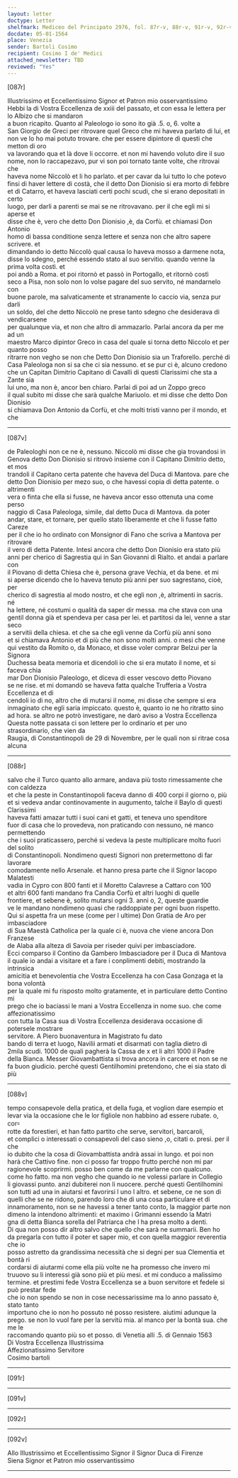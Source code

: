 ```yaml
---
layout: letter
doctype: Letter
shelfmark: Mediceo del Principato 2976, fol. 87r-v, 88r-v, 91r-v, 92r-v
docdate: 05-01-1564
place: Venezia
sender: Bartoli Cosimo
recipient: Cosimo I de' Medici
attached_newsletter: TBD
reviewed: "Yes"
---
```


[087r]  
  
  
Illustrissimo et Eccellentissimo Signor et Patron mio osservantissimo  
Hebbi la di Vostra Eccellenza de xxiii del passato, et con essa le lettera per lo Albizo che si mandaron  
a buon ricapito. Quanto al Paleologo io sono ito già .5. o, 6. volte a  
San Giorgio de Greci per ritrovare quel Greco che mi haveva parlato di lui, et  
non ve lo ho mai potuto trovare. che per essere dipintore di questi che metton di oro  
va lavorando qua et là dove li occorre. et non mi havendo voluto dire il suo  
nome, non lo raccapezavo, pur vi son poi tornato tante volte, che ritrovai che  
haveva nome Niccolò et li ho parlato. et per cavar da lui tutto lo che potevo  
finsi di haver lettere di costà, che il detto Don Dionisio si era morto di febbre  
et di Catarro, et haveva lasciati certi pochi scudi, che si erano depositati in certo  
luogo, per darli a parenti se mai se ne ritrovavano. per il che egli mi si aperse et  
disse che è, vero che detto Don Dionisio ,è, da Corfù. et chiamasi Don Antonio  
homo di bassa conditione senza lettere et senza non che altro sapere scrivere. et  
dimandando io detto Niccolò qual causa lo haveva mosso a darmene nota,  
disse lo sdegno, perché essendo stato al suo servitio. quando venne la prima volta costì. et  
poi andò a Roma. et poi ritornò et passò in Portogallo, et ritornò costì  
seco a Pisa, non solo non lo volse pagare del suo servito, né mandarnelo con  
buone parole, ma salvaticamente et stranamente lo caccio via, senza pur darli  
un soldo, del che detto Niccolò ne prese tanto sdegno che desiderava di vendicarsene  
per qualunque via, et non che altro di ammazarlo. Parlai ancora da per me ad un  
maestro Marco dipintor Greco in casa del quale si torna detto Niccolo et per quanto posso  
ritrarre non vegho se non che Detto Don Dionisio sia un Traforello. perché di  
Casa Paleologa non si sa che ci sia nessuno. et se pur ci è, alcuno credono  
che un Capitan Dimitrio Capitano di Cavalli di questi Clarissimi che sta a Zante sia  
lui uno, ma non è, ancor ben chiaro. Parlai di poi ad un Zoppo greco  
il qual subito mi disse che sarà qualche Mariuolo. et mi disse che detto Don Dionisio  
si chiamava Don Antonio da Corfù, et che molti tristi vanno per il mondo, et che  
  
---  

[087v]  
  
  
de Paleologhi non ce ne è, nessuno. Niccolò mi disse che gia trovandosi in  
Genova detto Don Dionisio si ritrovò insieme con il Capitano Dimitrio detto, et mos  
trandoli il Capitano certa patente che haveva del Duca di Mantova. pare che  
detto Don Dionisio per mezo suo, o che havessi copia di detta patente. o altrimenti  
vera o finta che ella si fusse, ne haveva ancor esso ottenuta una come perso  
naggio di Casa Paleologa, simile, dal detto Duca di Mantova. da poter  
andar, stare, et tornare, per quello stato liberamente et che li fusse fatto Careze  
per il che io ho ordinato con Monsignor di Fano che scriva a Mantova per ritrovare  
il vero di detta Patente. Intesi ancora che detto Don Dionisio era stato più  
anni per cherico di Sagrestia qui in San Giovanni di Rialto. et andai a parlare con  
il Piovano di detta Chiesa che è, persona grave Vechia, et da bene. et mi  
si aperse dicendo che lo haveva tenuto più anni per suo sagrestano, cioè, per  
cherico di sagrestia al modo nostro, et che egli non ,è, altrimenti in sacris. né  
ha lettere, né costumi o qualità da saper dir messa. ma che stava con una  
gentil donna già et spendeva per casa per lei. et partitosi da lei, venne a star seco  
a servitii della chiesa. et che sa che egli venne da Corfù più anni sono  
et si chiamava Antonio et di più che non sono molti anni. o mesi che venne  
qui vestito da Romito o, da Monaco, et disse voler comprar Belzui per la Signora  
Duchessa beata memoria et dicendoli io che si era mutato il nome, et si faceva chia  
mar Don Dionisio Paleologo, et diceva di esser vescovo detto Piovano  
se ne rise. et mi domandò se haveva fatta qualche Trufferia a Vostra Eccellenza et di  
cendoli io di no, altro che di mutarsi il nome, mi disse che sempre si era  
inmaginato che egli saria impiccato. questo è, quanto io ne ho ritratto sino  
ad hora. se altro ne potrò investigare, ne darò aviso a Vostra Eccellenza  
Questa notte passata ci son lettere per lo ordinario et per uno strasordinario, che vien da  
Raugia, di Constantinopoli de 29 di Novembre, per le quali non si ritrae cosa alcuna  
  
---  

[088r]  
  
  
salvo che il Turco quanto allo armare, andava più tosto rimessamente che con caldezza  
et che la peste in Constantinopoli faceva danno di 400 corpi il giorno o, più  
et si vedeva andar continovamente in augumento, talche il Baylo di questi Clarissimi  
haveva fatti amazar tutti i suoi cani et gatti, et teneva uno spenditore  
fuor di casa che lo provedeva, non praticando con nessuno, né manco permettendo  
che i suoi praticassero, perché si vedeva la peste multiplicare molto fuori del solito  
di Constantinopoli. Nondimeno questi Signori non pretermettono di far lavorare  
comodamente nello Arsenale. et hanno presa parte che il Signor Iacopo Malatesti  
vadia in Cypro con 800 fanti et il Moretto Calavrese a Cattaro con 100  
et altri 600 fanti mandano fra Candia Corfù et altri luoghi di quelle  
frontiere, et sebene è, solito mutarsi ogni 3. anni o, 2, queste guardie  
ve le mandano nondimeno quasi che raddoppiate per ogni buon rispetto.  
Qui si aspetta fra un mese (come per l ultime) Don Gratia de Aro per imbasciadore  
di Sua Maestà Catholica per la quale ci è, nuova che viene ancora Don Franzese  
de Alaba alla alteza di Savoia per riseder quivi per imbasciadore.  
Ecci comparso il Contino da Gambero Imbasciadore per il Duca di Mantova  
il quale io andai a visitare et a fare i conplimenti debiti, mostrando la intrinsica  
amicitia et benevolentia che Vostra Eccellenza ha con Casa Gonzaga et la bona volontà  
per la quale mi fu risposto molto gratamente, et in particulare detto Contino mi  
prego che io baciassi le mani a Vostra Eccellenza in nome suo. che come affezionatissimo  
con tutta la Casa sua di Vostra Eccellenza desiderava occasione di potersele mostrare  
servitore. A Piero buonaventura in Magistrato fu dato  
bando di terra et luogo, Navilii armati et disarmati con taglia dietro di  
2mila scudi. 1000 de quali pagherà la Cassa de x et li altri 1000 il Padre  
della Bianca. Messer Giovambattista si trova ancora in carcere et non se ne  
fa buon giudicio. perché questi Gentilhomini pretendono, che ei sia stato di più  
  
---  

[088v]  
  
  
tempo consapevole della pratica, et della fuga, et voglion dare esempio et  
levar via la occasione che le lor figliole non habbino ad essere rubate. o, cor꞊  
rotte da forestieri, et han fatto partito che serve, servitori, barcaroli,  
et complici o interessati o consapevoli del caso sieno ,o, citati o. presi. per il che  
io dubito che la cosa di Giovambattista andrà assai in lungo. et poi non  
harà che Cattivo fine. non ci posso far troppo frutto perché non mi par  
ragionevole scoprirmi. posso ben come da me parlarne con qualcuno.  
come ho fatto. ma non vegho che quando io ne volessi parlare in Collegio  
li giovassi punto. anzi dubiterei non li nuocere. perché questi Gentilhomini  
son tutti ad una in aiutarsi et favorirsi l uno l altro. et sebene, ce ne son di  
quelli che se ne ridono, parendo loro che di una cosa particulare et di  
innamoramento, non se ne havessi a tener tanto conto, la maggior parte non  
dimeno la intendono altrimenti: et maximo i Grimanni essendo la Matri  
gna di detta Bianca sorella del Patriarca che l ha presa molto a denti.  
Di qua non posso dir altro salvo che quello che sarà ne summarii. Ben ho  
da pregarla con tutto il poter et saper mio, et con quella maggior reverentia che io  
posso astretto da grandissima necessità che si degni per sua Clementia et bontà ri  
cordarsi di aiutarmi come ella più volte ne ha promesso che invero mi  
truuovo su li interessi già sono più et più mesi. et mi conduco a malissimo  
termine. et prestimi fede Vostra Eccellenza se a buon servitore et fedele si può prestar fede  
che io non spendo se non in cose necessarissime ma lo anno passato è, stato tanto  
importuno che io non ho possuto né posso resistere. aiutimi adunque la  
prego. se non lo vuol fare per la servitù mia. al manco per la bontà sua. che me le  
raccomando quanto più so et posso. di Venetia alli .5. di Gennaio 1563  
Di Vostra Eccellenza Illustrissima  
Affezionatissimo Servitore  
Cosimo bartoli  
  
---  

[091r]  
  
  
  
---  

[091v]  
  
  
  
---  

[092r]  
  
  
  
---  

[092v]  
  
  
Allo Illustrissimo et Eccellentissimo Signor il Signor Duca di Firenze  
Siena Signor et Patron mio osservantissimo  
  
---  

